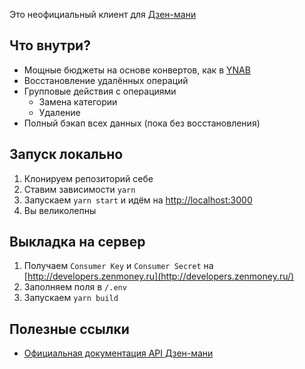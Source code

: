Это неофициальный клиент для [Дзен-мани](http://zenmoney.ru/)

## Что внутри?

- Мощные бюджеты на основе конвертов, как в [YNAB](https://www.youneedabudget.com/)
- Восстановление удалённых операций
- Групповые действия с операциями
  - Замена категории
  - Удаление
- Полный бэкап всех данных (пока без восстановления)

## Запуск локально

1. Клонируем репозиторий себе
2. Ставим зависимости `yarn`
3. Запускаем `yarn start` и идём на [http://localhost:3000](http://localhost:3000/)
4. Вы великолепны

## Выкладка на сервер

1. Получаем `Consumer Key` и `Consumer Secret` на [http://developers.zenmoney.ru](http://developers.zenmoney.ru/)
2. Заполняем поля в `/.env`
3. Запускаем `yarn build`

## Полезные ссылки

- [Официальная документация API Дзен-мани](https://github.com/zenmoney/ZenPlugins/wiki/ZenMoney-API)
